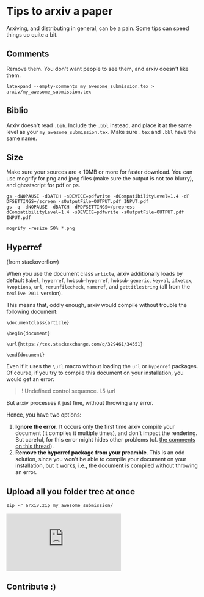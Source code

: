 # Tips to arxiv a paper

Arxiving, and distributing in general, can be a pain. Some tips can speed things up quite a bit.

## Comments

Remove them. You don't want people to see them, and arxiv doesn't like them.

```shell
latexpand --empty-comments my_awesome_submission.tex > arxiv/my_awesome_submission.tex
```

## Biblio

Arxiv doesn't read ```.bib```. Include the ```.bbl``` instead, and place it at the same level as your ```my_awesome_submission.tex```. Make sure ```.tex``` and ```.bbl``` have the same name.

## Size

Make sure your sources are < 10MB or more for faster download. You can use mogrify for png and jpeg files (make sure the output is not too blurry), and ghostscript for pdf or ps.

```shell
gs -dNOPAUSE -dBATCH -sDEVICE=pdfwrite -dCompatibilityLevel=1.4 -dP DFSETTINGS=/screen -sOutputFile=OUTPUT.pdf INPUT.pdf
gs -q -dNOPAUSE -dBATCH -dPDFSETTINGS=/prepress -dCompatibilityLevel=1.4 -sDEVICE=pdfwrite -sOutputFile=OUTPUT.pdf INPUT.pdf
```


```shell
mogrify -resize 50% *.png 
```



## Hyperref 

(from stackoverflow)

When you use the document class `article`, arxiv additionally loads by default `Babel`, `hyperref`, `hobsub-hyperref`, `hobsub-generic`, `keyval`, `ifxetex`, `kvoptions`, `url`, `rerunfilecheck`, `nameref`, and `gettitlestring` (all from the `texlive 2011` version).

This means that, oddly enough, arxiv would compile without trouble the following document:

```
\documentclass{article}

\begin{document}

\url{https://tex.stackexchange.com/q/329461/34551}

\end{document}
```

Even if it uses the `\url` macro without loading the `url` or `hyperref` packages. Of course, if you try to compile this document on your installation, you would get an error:

> ! Undefined control sequence.
> l.5 \url

But arxiv processes it just fine, without throwing any error.

Hence, you have two options:

1. **Ignore the error**. It occurs only the first time arxiv compile your document (it compiles it multiple times), and don't impact the rendering. But careful, for this error might hides other problems (cf. [the comments on this thread](https://tex.stackexchange.com/q/251628/34551)).
2. **Remove the hyperref package from your preamble**. This is an odd solution, since you won't be able to compile your document on your installation, but it works, i.e., the document is compiled without throwing an error.




## Upload all you folder tree at once

```shell
zip -r arxiv.zip my_awesome_submission/
```

[![Analytics](https://ga-beacon.appspot.com/UA-91308638-2/github.com/ThibaultGROUEIX/useful-computer-vision-phd-resources/arxiv.md?pixel)](https://github.com/ThibaultGROUEIX/useful-computer-vision-phd-resources/)

## Contribute :)
